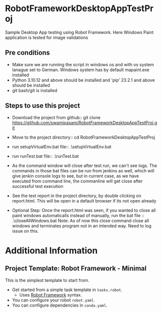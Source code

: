 # RobotFrameworkDesktopAppTestProj
Sample Desktop App testing using Robot Framework. Here Windows Paint application is tested for image validations


## Pre conditions
- Make sure we are running the script in windows os and with os system lanague set to German. Windows system has by default mapaint.exe installed
- Python 3.10.12 and above should be installed and 'pip' 23.2.1 and above should be installed
- git bash/git is installed

## Steps to use this project
- Download the project from github:: git clone https://github.com/swamipasam/RobotFrameworkDesktopAppTestProj.git
- Move to the project directory:: cd RobotFrameworkDesktopAppTestProj
- run setupVirtualEnv.bat file:: .\setupVirtualEnv.bat


- run runTest.bat file:: .\runTest.bat


- As the command window will close after test run, we can't see logs. The commands in those bat files can be run from jenkins as well, which will give jenkin console logs to see, but in current case, as we have executed from command line, the commanline will get close after successful test execution

- See the test report in the project directory, by double clicking on report.html. This will be open in a default browser if its not open already

- Optional Step: Once the report.html was seen, if you wanted to close all paint windows automaticalls instead of manually, run the bat file :: .\closeAllWindows.bat
Note: As of now this close command close all windows and terminates program not in an intended way. Need to log issue on this.








# Additional Information
## Project Template: Robot Framework - Minimal

This is the simplest template to start from.

- Get started from a simple task template in `tasks.robot`.
  - Uses [Robot Framework](https://robocorp.com/docs/languages-and-frameworks/robot-framework/basics) syntax.
- You can configure your robot `robot.yaml`.
- You can configure dependencies in `conda.yaml`.
